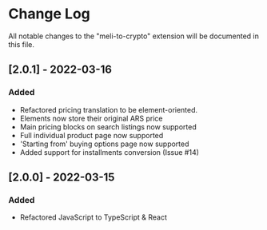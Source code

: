 # Change Log

All notable changes to the "meli-to-crypto" extension will be documented in this file.

## [2.0.1] - 2022-03-16

### Added

- Refactored pricing translation to be element-oriented.
- Elements now store their original ARS price
- Main pricing blocks on search listings now supported
- Full individual product page now supported
- 'Starting from' buying options page now supported
- Added support for installments conversion (Issue #14)

## [2.0.0] - 2022-03-15

### Added

- Refactored JavaScript to TypeScript & React
